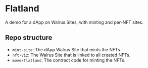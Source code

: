 # Flatland
A demo for a dApp on Walrus Sites, with minting and per-NFT sites.

## Repo structure

- `mint-site`: The dApp Walrus Site that mints the NFTs
- `nft-viz`: The Walrus Site that is linked to all created NFTs.
- `move/flatland`: The contract code for minting the NFTs.
